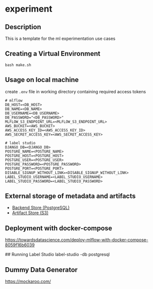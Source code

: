 # experiment

## Description
This is a template for the ml experimentation use cases

## Creating a Virtual Environment
```
bash make.sh
```

## Usage on local machine
create `.env` file in working directory containing required access tokens
```
# mlflow
DB_HOST=<DB_HOST>
DB_NAME=<DB_NAME>
DB_USERNAME=<DB_USERNAME>
DB_PASSWORD="<DB_PASSWORD>"
MLFLOW_S3_ENDPOINT_URL=<MLFLOW_S3_ENDPOINT_URL>
AWS_BUCKET=<AWS_BUCKET>
AWS_ACCESS_KEY_ID=<AWS_ACCESS_KEY_ID>
AWS_SECRET_ACCESS_KEY=<AWS_SECRET_ACCESS_KEY>

# label studio
DJANGO_DB=<DJANGO_DB>
POSTGRE_NAME=<POSTGRE_NAME>
POSTGRE_HOST=<POSTGRE_HOST>
POSTGRE_USER=<POSTGRE_USER>
POSTGRE_PASSWORD=<POSTGRE_PASSWORD>
POSTGRE_PORT=<POSTGRE_PORT>
DISABLE_SIGNUP_WITHOUT_LINK=<DISABLE_SIGNUP_WITHOUT_LINK>
LABEL_STUDIO_USERNAME=<LABEL_STUDIO_USERNAME>
LABEL_STUDIO_PASSWORD=<LABEL_STUDIO_PASSWORD>
```
## External storage of metadata and artifacts

* [Backend Store (PostgreSQL)](https://mlflow.org/docs/latest/tracking.html#id77)
* [Artifact Store (S3)](https://mlflow.org/docs/latest/tracking.html#amazon-s3-and-s3-compatible-storage)


## Deployment with docker-compose
https://towardsdatascience.com/deploy-mlflow-with-docker-compose-8059f16b6039


## Running Label Studio
label-studio -db postgresql

## Dummy Data Generator
https://mockaroo.com/